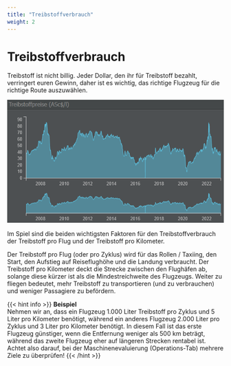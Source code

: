 ```yaml
---
title: "Treibstoffverbrauch"
weight: 2
---
```


# Treibstoffverbrauch

Treibstoff ist nicht billig. Jeder Dollar, den ihr für Treibstoff bezahlt, verringert euren Gewinn, daher ist es wichtig, das richtige Flugzeug für die richtige Route auszuwählen.

![Preisdiagramm für Treibstoff (Menü “Märkte & Börsen”)](treibstoffpreise_01.PNG "Preisdiagramm für Treibstoff")

Im Spiel sind die beiden wichtigsten Faktoren für den Treibstoffverbrauch der Treibstoff pro Flug und der Treibstoff pro Kilometer.

Der Treibstoff pro Flug (oder pro Zyklus) wird für das Rollen / Taxiing, den Start, den Aufstieg auf Reiseflughöhe und die Landung verbraucht. Der Treibstoff pro Kilometer deckt die Strecke zwischen den Flughäfen ab, solange diese kürzer ist als die Mindestreichweite des Flugzeugs. Weiter zu fliegen bedeutet, mehr Treibstoff zu transportieren (und zu verbrauchen) und weniger Passagiere zu befördern.

{{< hint info >}}
**Beispiel**  
Nehmen wir an, dass ein Flugzeug 1.000 Liter Treibstoff pro Zyklus und 5 Liter pro Kilometer benötigt, während ein anderes Flugzeug 2.000 Liter pro Zyklus und 3 Liter pro Kilometer benötigt. In diesem Fall ist das erste Flugzeug günstiger, wenn die Entfernung weniger als 500 km beträgt, während das zweite Flugzeug eher auf längeren Strecken rentabel ist. Achtet also darauf, bei der Maschinenevaluierung (Operations-Tab) mehrere Ziele zu überprüfen!
{{< /hint >}}
